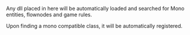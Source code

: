 Any dll placed in here will be automatically loaded and searched for Mono entities, flownodes and game rules.

Upon finding a mono compatible class, it will be automatically registered.